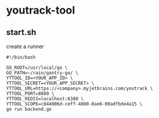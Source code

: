 # youtrack-tool

## start.sh

create a runner
```
#!/bin/bash

GO_ROOT=/usr/local/go \
GO_PATH=~/rain/gantry-go/ \
YTTOOL_ID=<YOUR_APP_ID> \
YTTOOL_SECRET=<YOUR_APP_SECRET> \
YTTOOL_URL=https://<company>.myjetbrains.com/youtrack \
YTTOOL_PORT=8080 \
YTTOOL_REDIS=localhost:6380 \
YTTOOL_SCOPE=c844906d-ceff-4800-8ae6-00adfbde4a15 \
go run backend.go
```
